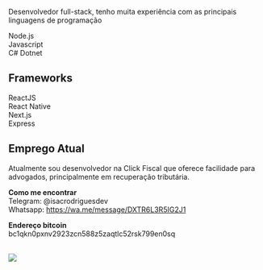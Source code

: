 Desenvolvedor full-stack, tenho muita experiência com as principais linguagens de programação

Node.js<br/>
Javascript<br/>
C# Dotnet<br/>

## Frameworks

ReactJS<br/>
React Native<br/>
Next.js<br/>
Express<br/>

## Emprego Atual
Atualmente sou desenvolvedor na Click Fiscal que oferece facilidade para advogados, principalmente em recuperação tributária.

<b>Como me encontrar</b><br/>
Telegram: @isacrodriguesdev<br/>
Whatsapp: https://wa.me/message/DXTR6L3R5IG2J1

<b>Endereço bitcoin</b>
<br/>
bc1qkn0pxnv2923zcn588z5zaqtlc52rsk799en0sq
<br/>
<br/>

<div align="left">
<!--   <a href="https://www.instagram.com/isacrodrigues.dev/" target="_blank"><img src="https://img.shields.io/badge/-Instagram-%23E4405F?style=for-the-badge&logo=instagram&logoColor=white" target="_blank"></a> -->
  <a href="https://www.linkedin.com/in/isacrodriguesdev/" target="_blank"><img src="https://img.shields.io/badge/-LinkedIn-%230077B5?style=for-the-badge&logo=linkedin&logoColor=white" target="_blank"></a> 
</div>
